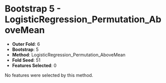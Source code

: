 # Bootstrap 5 - LogisticRegression_Permutation_AboveMean

- **Outer Fold**: 6
- **Bootstrap**: 5
- **Method**: LogisticRegression_Permutation_AboveMean
- **Fold Seed**: 51
- **Features Selected**: 0

No features were selected by this method.
